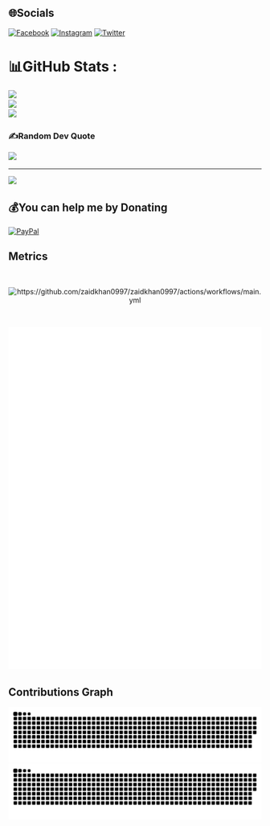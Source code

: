 ## 🌐Socials
[![Facebook](https://img.shields.io/badge/Facebook-%231877F2.svg?logo=Facebook&logoColor=white)](https://facebook.com/zaidkhan00997) [![Instagram](https://img.shields.io/badge/Instagram-%23E4405F.svg?logo=Instagram&logoColor=white)](https://instagram.com/zaidkhan0997) [![Twitter](https://img.shields.io/badge/Twitter-%231DA1F2.svg?logo=Twitter&logoColor=white)](https://twitter.com/zaid_khan0997)
# 📊GitHub Stats :
![](https://github-readme-stats.vercel.app/api?username=zaidkhan0997&theme=merko&hide_border=true&include_all_commits=true&count_private=true)<br/>
![](https://github-readme-streak-stats.herokuapp.com/?user=zaidkhan0997&theme=merko&hide_border=true)<br/>
![](https://github-readme-stats.vercel.app/api/top-langs/?username=zaidkhan0997&theme=merko&hide_border=true&include_all_commits=true&count_private=true&layout=compact)

### ✍️Random Dev Quote
![](https://quotes-github-readme.vercel.app/api?type=vetical&theme=merko)

---
[![](https://visitcount.itsvg.in/api?id=zaidkhan0997&icon=2&color=3)](https://visitcount.itsvg.in)

  ## 💰You can help me by Donating
  [![PayPal](https://img.shields.io/badge/PayPal-00457C?style=for-the-badge&logo=paypal&logoColor=white)](https://paypal.me/zaidkhan099)

## Metrics
<br>
<p align="center">
<img src="https://github.com/zaidkhan0997/zaidkhan0997/actions/workflows/main.yml/badge.svg" alt="https://github.com/zaidkhan0997/zaidkhan0997/actions/workflows/main.yml" /><br></p>
</p>

<br>
<p align="center">
<img src="https://github.com/zaidkhan0997/zaidkhan0997/blob/main/github-metrics.svg" alt="zaidkhan0997" /><br>
</p>

## Contributions Graph
![Snake Light](https://github.com/zaidkhan0997/zaidkhan0997/blob/snake/zaid-snake-light.svg#gh-light-mode-only)
![Snake Dark](https://github.com/zaidkhan0997/zaidkhan0997/blob/snake/zaid-snake-dark.svg#gh-dark-mode-only)
